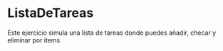 # ListaDeTareas

Este ejercicio simula una lista de tareas donde puedes añadir, checar y eliminar por items 
